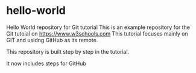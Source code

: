 # hello-world
Hello World repository for Git tutorial
This is an example repository for the Git tutoial on https://www.w3schools.com
This tutorial focuses mainly on GIT and usidng GitHub as its remote.

This repository is built step by step in the tutorial.

It now includes steps for GitHub
